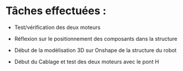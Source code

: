 # Tâches effectuées :


- Test/vérification des deux moteurs

- Réflexion sur le positionnement des composants dans la structure

- Début de la modélisation 3D sur Onshape de la structure du robot

- Début du Cablage et test des deux moteurs avec le pont H 